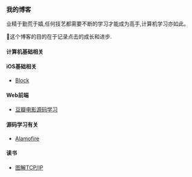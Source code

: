 ### 我的博客

业精于勤荒于嬉,任何技艺都需要不断的学习才能成为高手,计算机学习亦如此。

🌺这个博客的目的在于记录点击的成长和进步.



#### 计算机基础相关



#### iOS基础相关

- [Block](https://github.com/Junne/Junne-Blog/blob/master/Articles/Block.md)

#### Web前端

* [豆瓣电影源码学习](https://github.com/buptsky/vue-douban-movie)

#### 源码学习有关

- [Alamofire](https://github.com/Alamofire/Alamofire)  

#### 读书

* [图解TCP/IP]()







